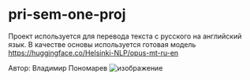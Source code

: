 # pri-sem-one-proj 

Проект используется для перевода текста с русского на английский язык.
В качестве основы используется готовая модель <https://huggingface.co/Helsinki-NLP/opus-mt-ru-en>

Автор: Владимир Пономарев
![изображение](https://github.com/Slocksan/pri-sem-one-proj/assets/70103295/fa47b758-077f-400f-ac46-df6d5b160d6d)
